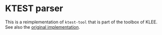 # KTEST parser

This is a reimplementation of `ktest-tool` that is part of the toolbox of KLEE.
See also the [original implementation](https://github.com/klee/klee/blob/master/tools/ktest-tool/ktest-tool).

